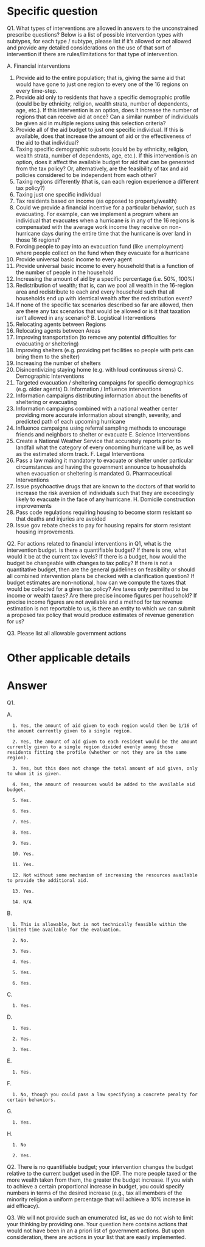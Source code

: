 # Specific question #


Q1. What types of interventions are allowed in answers to the unconstrained prescribe questions? Below is a list of possible intervention types with subtypes, for each type / subtype, please list if it’s allowed or not allowed and provide any detailed considerations on the use of that sort of intervention if there are rules/limitations for that type of intervention. 


A. Financial interventions
   1. Provide aid to the entire population; that is, giving the same aid that would have gone to just one region to every one of the 16 regions on every time-step.
   2. Provide aid only to residents that have a specific demographic profile (could be by ethnicity, religion, wealth strata, number of dependents, age, etc.). If this intervention is an option, does it increase the number of regions that can receive aid at once? Can a similar number of individuals be given aid in multiple regions using this selection criteria?
   3. Provide all of the aid budget to just one specific individual.  If this is available, does that increase the amount of aid or the effectiveness of the aid to that individual?
   4. Taxing specific demographic subsets (could be by ethnicity, religion, wealth strata, number of dependents, age, etc.). If this intervention is an option, does it affect the available budget for aid that can be generated from the tax policy? Or, alternatively, are the feasibility of tax and aid policies considered to be independent from each other? 
   5. Taxing regions differently (that is, can each region experience a different tax policy?)
   6. Taxing just one specific individual
   7. Tax residents based on income (as opposed to property/wealth)
   8. Could we provide a financial incentive for a particular behavior, such as evacuating. For example, can we implement a program where an individual that evacuates when a hurricane is in any of the 16 regions is compensated with the average work income they receive on non-hurricane days during the entire time that the hurricane is over land in those 16 regions?
   9. Forcing people to pay into an evacuation fund (like unemployment) where people collect on the fund when they evacuate for a hurricane
   10. Provide universal basic income to every agent
   11. Provide universal basic income to every household that is a function of the number of people in the household
   12. Increasing the amount of aid by a specific percentage (i.e. 50%, 100%)
   13. Redistribution of wealth; that is, can we pool all wealth in the 16-region area and redistribute to each and every household such that all households end up with identical wealth after the redistribution event?
   14. If none of the specific tax scenarios described so far are allowed, then are there any tax scenarios that would be allowed or is it that taxation isn’t allowed in any scenario?
B. Logistical Interventions
   1. Relocating agents between Regions
   2. Relocating agents between Areas
   3. Improving transportation (to remove any potential difficulties for evacuating or sheltering)
   4. Improving shelters (e.g. providing pet facilities so people with pets can bring them to the shelter)
   5. Increasing the number of shelters
   6. Disincentivizing staying home (e.g. with loud continuous sirens)
C. Demographic Interventions
   1. Targeted evacuation / sheltering campaigns for specific demographics (e.g. older agents)
D. Information / Influence interventions
   1. Information campaigns distributing information about the benefits of sheltering or evacuating
   2. Information campaigns combined with a national weather center providing more accurate information about strength, severity, and predicted path of each upcoming hurricane
   3. Influence campaigns using referral sampling methods to encourage friends and neighbors to shelter or evacuate
E. Science Interventions
   1. Create a National Weather Service that accurately reports prior to landfall what the category of every oncoming hurricane will be, as well as the estimated storm track.
F. Legal Interventions
   1. Pass a law making it mandatory to evacuate or shelter under particular circumstances and having the government announce to households when evacuation or sheltering is mandated
G. Pharmaceutical Interventions
   1. Issue psychoactive drugs that are known to the doctors of that world to increase the risk aversion of individuals such that they are exceedingly likely to evacuate in the face of any hurricane.
H. Domicile construction improvements
   1. Pass code regulations requiring housing to become storm resistant so that deaths and injuries are avoided
   2. Issue gov rebate checks to pay for housing repairs for storm resistant housing improvements. 


Q2. For actions related to financial interventions in Q1, what is the intervention budget. is there a quantifiable budget? If there is one, what would it be at the current tax levels? If there is a budget, how would the budget be changeable with changes to tax policy? If there is not a quantitative budget, then are the general guidelines on feasibility or should all combined intervention plans be checked with a clarification question? If budget estimates are non-notional, how can we compute the taxes that would be collected for a given tax policy? Are taxes only permitted to be income or wealth taxes? Are there precise income figures per household? If precise income figures are not available and a method for tax revenue estimation is not reportable to us, is there an entity to which we can submit a proposed tax policy that would produce estimates of revenue generation for us?


Q3. Please list all allowable government actions


# Other applicable details #


# Answer #

Q1.

   A. 

      1. Yes, the amount of aid given to each region would then be 1/16 of the amount currently given to a single region.

      2. Yes, the amount of aid given to each resident would be the amount currently given to a single region divided evenly among those residents fitting the profile (whether or not they are in the same region).

      3. Yes, but this does not change the total amount of aid given, only to whom it is given.

      4. Yes, the amount of resources would be added to the available aid budget.

      5. Yes.

      6. Yes.

      7. Yes.

      8. Yes.

      9. Yes.

      10. Yes.

      11. Yes.

      12. Not without some mechanism of increasing the resources available to provide the additional aid.

      13. Yes.

      14. N/A

   B.

      1. This is allowable, but is not technically feasible within the limited time available for the evaluation.

      2. No.

      3. Yes.

      4. Yes.

      5. Yes.

      6. Yes.

   C.

      1. Yes.

   D. 

      1. Yes.

      2. Yes.

      3. Yes.

   E.

      1. Yes.

   F.

      1. No, though you could pass a law specifying a concrete penalty for certain behaviors.

   G.

      1. Yes.

   H.

      1. No

      2. Yes.

Q2. There is no quantifiable budget; your intervention changes the budget relative to the current budget used in the IDP. The more people taxed or the more wealth taken from them, the greater the budget increase. If you wish to achieve a certain proportional increase in budget, you could specify numbers in terms of the desired increase (e.g., tax all members of the minority religion a uniform percentage that will achieve a 10% increase in aid efficacy). 

Q3. We will not provide such an enumerated list, as we do not wish to limit your thinking by providing one. Your question here contains actions that would not have been in an a priori list of government actions. But upon consideration, there are actions in your list that are easily implemented.